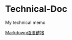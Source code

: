 # Technical-Doc
My technical memo


[Markdown语法链接](https://www.runoob.com/markdown/md-tutorial.html)